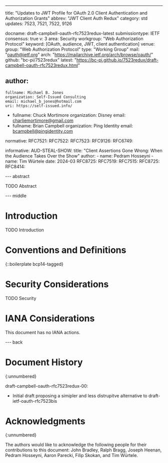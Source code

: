 ---
title: "Updates to JWT Profile for OAuth 2.0 Client Authentication and Authorization Grants"
abbrev: "JWT Client Auth Redux"
category: std
updates: 7523, 7521, 7522, 9126

docname: draft-campbell-oauth-rfc7523redux-latest
submissiontype: IETF
consensus: true
v: 3
area: Security
workgroup: "Web Authorization Protocol"
keyword: [OAuth, audience, JWT, client authentication]
venue:
  group: "Web Authorization Protocol"
  type: "Working Group"
  mail: "oauth@ietf.org"
  arch: "https://mailarchive.ietf.org/arch/browse/oauth/"
  github: "bc-pi/7523redux"
  latest: "https://bc-pi.github.io/7523redux/draft-campbell-oauth-rfc7523redux.html"

author:
 -
    fullname: Michael B. Jones
    organization: Self-Issued Consulting
    email: michael_b_jones@hotmail.com
    uri: https://self-issued.info/
 -
    fullname: Chuck Mortimore
    organization: Disney
    email: charliemortimore@gmail.com
 -
    fullname: Brian Campbell
    organization: Ping Identity
    email: bcampbell@pingidentity.com

normative:
  RFC7521:
  RFC7522:
  RFC7523:
  RFC9126:
  RFC6749:

informative:
  AUD-STEAL-SHOW:
    title: "Client Assertions Gone Wrong: When the Audience Takes Over the Show"
    author:
      -
        name: Pedram Hosseyni
      -
        name: Tim Würtele
    date: 2024-03
  RFC8725:
  RFC7519:
  RFC7515:
  RFC8725:
  RFC8414:


--- abstract

TODO Abstract


--- middle

# Introduction

TODO Introduction


# Conventions and Definitions

{::boilerplate bcp14-tagged}


# Security Considerations

TODO Security


# IANA Considerations

This document has no IANA actions.


--- back

# Document History
{:unnumbered}

draft-campbell-oauth-rfc7523redux-00:

* Initial draft proposing a simipler and less distrupitve alternative to draft-ietf-oauth-rfc7523bis

# Acknowledgments
{:unnumbered}

The authors would like to acknowledge the following people for their contributions to this document:
John Bradley,
Ralph Bragg,
Joseph Heenan,
Pedram Hosseyni,
Aaron Parecki,
Filip Skokan,
and Tim Würtele.
